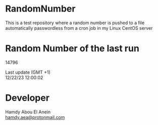 # RandomNumber    
This is a test repository where a random number is pushed to a file automatically passwordless from a cron job in my Linux CentOS server    
# Random Number of the last run   
14796
      
Last update (GMT +1)    
12/22/23 12:00:02
# Developer    
Hamdy Abou El Anein   
hamdy.aea@protonmail.com

